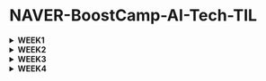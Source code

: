 # NAVER-BoostCamp-AI-Tech-TIL
<details>
<summary><b>WEEK1</b></summary>
<details>

<summary>Day1 Review</summary>


<span style="font-size:150%">**완료한 사항**</span>  


    🙂Github에 NAVER-BOOSTCAMP-AI-TECH 관련 TIL DAY 1 업로드  

    🙂python 기초 문법 30% 학습  

    🙂(피어세션) 데이터 전처리 100문제 중 chapter1 완료  

        
#      
  
  
<span style="font-size:150%">**완료하지 못한 사항**</span>  

    🙃python 기초 문법 끝내기    

#  

<span style="font-size:150%">**새롭게 알게된 내용**</span>  

**1.**
기존에 할당된 변수 a에 대해서 아래와 같은 작업을 실행하는 경우
```python
a = [1,2,3]
b = a
```
b와 a는 같은 주소값을 가리키게 되어 a의 값을 수정 시 b의 값도 변하는 효과가 있다.


따라서 b에 단순히 a의 값을 copy 하고 싶으면
```python
b = a[:]
```
위에 해당하는 작업을 수행해야 한다.

***

**2.**
2차원 배열에서는 

     b=a[:]
와 같은 작업이 불가능하다.


따라서 
   
    import copy
        
내부의 deepcopy라는 함수를 이용하여 

    b = copy.deepcopy(a)

와 같은 작업을 수행해야 한다.
***    

#  

<span style="font-size:150%">**내일 목표**</span>  

    💪Numpy학습 진행  


#  

<span style="font-size:150%">🚩**DAY 1 소감**</span>

- 피어세션에서 팀원들과 같이 데이터 전처리 공부를 하기로 결정했다! 공부하기 좋은 내용을 팀원 한 분이 제시해주셔서 도움이 많이 될 것 같다.
- python 이나 컴퓨터의 기초가 되는 내용들을 학습했는데, 잘 안 다고 생각한 내용들이 생각보다 모르는 부분이 많아서 더욱 꼼꼼하게 공부해야겠다는 생각이 들었다. 
</details>

<details>

<summary>Day2 Review</summary>


<span style="font-size:150%">**완료한 사항**</span>  


    🙂python module & project와 관련된 내용까지 학습 완료  

        
#      
  
  
<span style="font-size:150%">**완료하지 못한 사항**</span>  


    🙃데이터 전처리 chapter 2


#  

<span style="font-size:150%">**새롭게 알게된 내용**</span>  

## 1. 모듈과 패키지를 만들었을 때 내부 함수가 잘 구현되었는지 확인하기
함수 패키지를 example.py 파일로 작성한 뒤 해당 파일에
```python
if __name__ == '__main__':
    print(...result...)
    print(...result...)
    print(...result...)
```
과 같이 작성하게 된다면, 파이썬 파일을 아래와 같이 터미널에서 실행했을 때

```python
import example
```
>> 아무것도 출력되지 않음

아무것도 출력되지 않는다.

하지만, 아래와 같이
```python
def d1():
    ...

def d2():
    ...
...
#if __name__ == '__main__':
print(...result...)
print(...result...)
print(...result...)
```
코드를 작성하고 
```python
import example
```
example.py를 import 하게 된다면
>> ...result...  
>> ...result...  
>> ...result...

와 같이 실행된다.

**만약 if __ name __ == '__ main __': 내부에 출력 예시값을 확인하고 싶다면, 터미널에서 아래와 같이 입력하시라**
```python
python example.py
```
>> ...result...  
>> ...result...  
>> ...result...

다음과 같이 if __ name __ == '__ main __': 안의 예시 코드들이 실행된다.

## 2. Call by object reference
파이썬의 함수에 인자를 넘길 때 ***객체의 주소***가 함수로 전달되는 방식으로 실행된다.

### (1) 객체의 주소가 함수로 전달되지 않는 경우 
```python
def swap(a,b):
    tmp = a
    a = b
    b = a
```
라는 함수를 아래와 같이 실행하게 된다면
```python
arr = [1,2,3,4,5]
swap(arr[0],arr[1])
print(arr)
```
>>[1 ,2 ,3 ,4 ,5]  

와 같이 출력됨을 알 수 있다.

### (2) 객체의 주소가 함수로 전달되는 경우
#### (2) - 1
```python
def swap_offset(location_1,location_2):
    tmp = arr[location_1]
    arr[location_2] = arr[location_1]
    arr[location_1] = tmp
```
라는 함수를 아래와 같이 실행하게 된다면
```python
arr = [1,2,3,4,5]
swap_offset(0,1)
print(arr)
```
>> [2 ,1 ,3 ,4 ,5]  

와 같이 arr의 주소값이 함수에 전달되어 arr의 값이 변화됨을 알 수 있다.

#### (2) - 2
```python
def swap_standard(list_name,location_1,location_2):
    tmp = list_name[location_1]
    list_name[location_2] = list_name[location_1]
    list_name[location_1] = tmp
```
라는 함수를 아래와 같이 실행하게 된다면
```python
arr = [1,2,3,4,5]
swap_standard(arr,0,1)
print(arr)
```
>> [2 ,1 ,3 ,4 ,5]

와 같이 arr의 주소값이 함수에 전달되어 arr의 값이 변화됨을 알 수 있다.

<U> 따라서 코드를 작성할 때 
1. 함수 내부에서는 외부와 같은 객체명을 사용해서는 안되며
2. 함수에 객체를 전달 받았을 때는 함수에서 해당 객체를 복사하여 사용한다.
</U>

&nbsp;

## 3. function type hint
아래와 같이 함수를 정의할 때
```python
def example(num1:str, num2:int) -> str:
    """_summary_

    Args:
        num1 (str): _description_
        num2 (int): _description_

    Returns:
        str: _description_
    """    
    ...

```
와 같이 def 함수명(파라미터 : 자료형) -> return type(return 값이 없을 때는 None으로 입력)의 형태로 함수에 입력하는 파라미터를 미리 지정해주는 것을 ***function type hint*** 라고 한다.

function type hint의 장점은  
1. 사용자에게 함수의 인터페이스를 명확히 알려줄 수 있다.  
2. 함수를 문서화 할 때 파라미터에 대한 정보를 명확히 알 수 있다.
3. 시스템의 안정성을 확보할 수 있다.
***

<span style="font-size:150%">**내일 목표**</span>  

    💪오늘 완료하지 못한 학습 정리  


#  

<span style="font-size:150%">🚩**DAY 2 소감**</span>

- 코어타임 내에 학습리뷰도 완료할 수 있도록 노력하자
- 피어세션 때 내가 겪은 에러에 대해서도 공유할 수 있도록 내용에 대해서 정리하자


</details>

<details>

<summary>Day3 Review</summary>
<span style="font-size:150%">**완료한 사항**</span>  


    🙂pythonic_code 학습 내용정리 완료

    🙂Matrix와 관련된 내용까지 학습 완료   

        
#      
  
  
<span style="font-size:150%">**완료하지 못한 사항**</span>  

    🙃python_datastructure ~ matrix까지 학습정리
    

#  


<span style="font-size:150%">**자세히 짚고 넘어갈 학습 내용**</span> 
# split & join

## split
### 개요
- string type의 데이터에 대해 특정값을 기준으로 구분지어 리스트에 저장할 때 사용
### 구현  
- <code class="language-plaintext highlighter-rouge">.split()</code>을 이용
- **unpacking도 가능** 
### 예시
```python
#공백 기준으로 나누기
ex_1 = "a b c d e f g h"
ex_1.split()  #['a','b','c','d','e','f','g','h']

#"k"를 기준으로 나누기
ex_2 = "akbkckdkekfkgkh"
ex_2.split('k')  #['a','b','c,'d','e','f','g','h']

#unpacking
ex_3 = "i like an apple"
a,b,c,d = ex_3.split() # a = 'i', b = 'like', c = 'an', d = 'apple' 
```

## join
### 개요  
- string type으로 구성된 리스트를 특정값을 중간에 합하여 하나의 문자열로 재구성 할 때 사용
### 구현 
-  <code class="language-plaintext highlighter-rouge">'특정값'.split(리스트명)</code>을 이용
### 예시
```python
# 단순 연결
ex_1 = ['i', 'like', 'an', 'apple']
result = ''.join(ex_1) #result = ilikeanapple

# k를 리스트 요소 사이에 추가하여 연결
ex_1 = ['i', 'like', 'an', 'apple']
result = 'k'.join(ex_1) #result = iklikekankapple

# 공백으로 연결
ex_1 = ['i', 'like', 'an', 'apple']
result = ' '.join(ex_1) #result = i like an apple
```
# list handling
### 개요  
- 리스트에 대한 다양한 handling 기법들을 다룬다.
- 세상에는 다양한 사람들이 작성한 코드가 존재하기에, 다양한 사용법에 대해 알 필요가 있다. 
### 예시
```python
# 1-1. for문 1개
# 어떤 교수님이 모기업 재직 중 해당 코드 작성법을 몰라 상사에게 깨졌다는 이야기가 있다.
a = [i for i in range(10)] # a = [0,1,2,3,4,5,6,7,8,9]


# 1-2. for문 1개 + 조건문
a = [i for i in range(10) if i>5] # a = [6,7,8,9]


# 2-1. for문 2개
a = "dog"
b = "cat"
result = [i+j for i in a for j in b] # ['dc', 'da', 'dt', 'oc', 'oa', 'ot', 'gc', 'ga', 'gt']


# 2-2. for문 2개 + 조건문
a = "dog"
b = "cat"
result = [i+j for i in a for j in b if a!='dog'] # result = [] , a가 'dog'가 아닌 경우에만 실행


# 2-3. 리스트 [] 안에 조건문이 if 면 for문 뒤에 작성해도 되지만, if else 구문으로 구성하려면 {(1)for문 앞에 작성 (2) 리스트에 입력할 변수를 조건문 앞뒤로 입력 }해야하는 것에 주의
a = "dog"
b = "cat"
result = [i+j if a!='dog' else i+j for i in a for j in b] # ['dc', 'da', 'dt', 'oc', 'oa', 'ot', 'gc', 'ga', 'gt']


# 3. 2 dimenstional array일 경우도 가능
a = "dog"
b = "cat"
#j에 대한 for문이 바깥에 존재하므로 바깥 for문으로 이해
# a 변수에 저장된 내용은 0번째 요소만 계속 반영되는 특징
result = [[i+j for i in a]for j in b] #[['dc', 'oc', 'gc'], ['da', 'oa', 'ga'], ['dt', 'ot', 'gt']]
```

# enumerate & zip
## enumerate
### 개요  
- 리스트 요소에 대해 차례대로 인덱스를 부여해주는 함수
- 문자열도 <code class="language-plaintext highlighter-rouge">.split()</code>을 이용하여 리스트로 변형해서 사용할 수 있다.
### 구현  
- <code class="language-plaintext highlighter-rouge">enumerate(리스트명)</code>
### 예시
```python
# 리스트일 경우
ex = ['a','b','c','d']
for i,j in enumerate(ex):
    print(i,j) # 0 'a';1 'b';3 'c';4 'd'

# 문자열일 경우
ex = "a b c d"
ex_dic = {i:j for i,j in enumerate(ex.split())} # {0: 'a', 1: 'b', 2: 'c', 3: 'd'}
```

## zip
### 개요  
- 리스트나 튜플 같은 시퀀스 데이터의 같은 오프셋에 있는 데이터를 함께 추출
### 구현  
- <code class="language-plaintext highlighter-rouge">zip(list1 , list2, ...)</code>
### 예시
```python
#ex1
a = ['d','o','g']
b = ['c','a','t']

for i in zip(a,b):
    print(i) # ('d', 'c');('o', 'a');('g', 't'), 튜플 형태로 묶어서 i에 저장

#ex2
a = ['d','o','g']
b = ['c','a','t']
result = [i+j for i,j in zip(a,b)] #['dc', 'oa', 'gt']
```


# lambda & map
## lambda
### 개요  
- 간단한 수식을 함수로 나타낼 용도로 사용
### 구현  
 - <code class="language-plaintext highlighter-rouge">lambda 입력인자1,입력인자2, ... : 계산식</code>

### 예시
```python
#ex1
function = lambda a,b : a*b
print(function(3,4)) #12

#ex2
print((lambda a,b : a*b)(3,4)) #12
```
## map
### 개요  
- 다중의 시퀀스 데이터에 대해 함수를 일괄적으로 적용할 수 있다
### 구현  
 - <code class="language-plaintext highlighter-rouge">map(함수명,시퀀스 데이터1, 시퀀스 데이터2, ...)</code>

### 예시
```python
function = lambda a : a**2
print(list(map(function,[1,2,3,4]))) #[1, 4, 9, 16]
```
# iterator & generator
## iterator
### 개요  
- 시퀀스 데이터에서 자료를 순서대로 탐색할 때 쓰인다.
### 예시
```python
#1. 일반적으로 사용되는 경우
ex = ['cat','dog','pig']
for animal in ex:
    print(animal) # 'cat';'dog';'pig'

#2. 1번에서 구동될 때 파이썬 내부
#iter()함수를 이용하여 iterator를 할당하고 포인터처럼 next()함수를 이용하여 다음 요소의 주소값으로 iterator 이동
ex = ['cat','dog','pig']
iter_obj = iter(ex)
print(next(iter_obj))
print(next(iter_obj))
print(next(iter_obj))
```

## generator
### 개요  
- 메모리에 효율적인 코딩을 할 수 있다.
- 따라서 대용량 데이터 처리에 많이 쓰인다.
- 파일 데이터를 처리할 때도 많이 쓰인다.
### 예시
```python
from sys import getsizeof
#iterator
ex_iter = [i for i in range(1000)]
#generator
ex_gener = (i for i in range(1000))
ex_gener = list(ex_gener)

print(getsizeof(ex_iter)) #9016
print(getsizeof(ex_gener)) #8536
# generator가 iterator에 비해 메모리 할당량이 적다.
```

# asterisk
### 개요  
- 함수 파라미터의 개수가 정해지지 않았을 경우 사용
- asterisk는 *을 의미(사전적 의미로 정말 별표를 의미한다.)
- 곱셈이나 제곱, 가변인자에 사용한다.
- **현재 다룰 내용은 가변인자의 경우이다**

### 예시
```python
# 가변인자
def ex(*arg):
    return sum(arg)
print(ex(1,2,3,4,5)) #15
print(ex(1,2,3,4,5,6,7,8,9,10)) #55

# 키워드 가변인자
# 정해지지 않은 개수의 키워드 인자를 받을 수 있다. 
def ex(**arg):
    return arg
print(ex(a = 1,b =2, c =3)) #{'a': 1, 'b': 2, 'c': 3}
```


### unpacking container
- tuple이나 dictionary 앞에 asterisk를 붙여서 함수로 넘겨주게 되면 unpacking이 일어난다.
```python
# 가변인자
lst = ([1,2],[3,4],[5])
print(*lst) # [1,2] [3,4] [5]

# 키워드 가변인자
# 주의사항 : dic의 키 값과 함수의 파라미터 변수명이 같아야 적용되는 것 같다.
def ex(a,b,c):
    print(a,b,c)
dic = {'a': 1, 'b': 2, 'c': 3}
ex(dic) # 1 2 3

```
#
<span style="font-size:150%">**내일 목표**</span>  

    💪오늘 완료하지 못한 학습 정리  

    💪과제와 퀴즈 완료하기

#  

<span style="font-size:150%">🚩**DAY 3 소감**</span>

- 피어세션에서 다양한 사람들을 만나볼 수 있어서 재미있는 시간이었다.
- 다른 분들에 비해 진도가 느린 것 같아 빠름과 꼼꼼함이 공존할 수 있는 학습 방법을 찾아야 할 것 같다.

</details>


<details>

<summary>Day4 Review</summary>

<span style="font-size:150%">**완료한 사항**</span>  


    🙂베이즈 통계학까지 학습 완료  

        
#      
  
  
<span style="font-size:150%">**완료하지 못한 사항**</span>  

    🙃AI Math 관련 수강한 강의 퀴즈 & 과제



#  
<span style="font-size:150%">**자세히 짚고 넘어갈 학습 내용**</span>   

### 경사하강법
- 스칼라의 경우 경사하강 학습 종료 조건으로 gradient의 값에 **절댓값**을 취해준 후 비교한다.  
<U>하지만 벡터일 경우 **norm**을 취해준 후 비교한다</U>

- 위의 이유는 절댓값의 개념에 대해 생각해보면 이해가 가능한데, 절댓값은 스칼라 값의 원점으로부터의 거리 , norm1은 벡터에 대한 원점으로부터의 거리이기 때문에 스칼라와 벡터간의 gradient의 종료조건에 대한 설정의 차이가 존재한다.

### 확률적 경사하강법
- convex(볼록)한 모형일 때는 GD이용
- Non-convex(볼록하지 않은) 모형일 때는 SGD 이용
- <U>SGD를 이용할 때는 미니배치 사이즈에 대한 고려도 필수적이다.</U>

### softmax vs one-hot
- softmax는 주로 학습에 이용되는 함수  
- one-hot은 주로 추론에 이용되는 함수
    - 주어진 값중에 가장 큰 성분만 찾아서 확인하기 때문에 추론 시 효율성을 높인다.

### 확률론
- 데이터의 원래 분포 D에 대해서 사전에 알 수는 없다.
- 따라서 D가 원래 이산형이었다 하더라도 연속형으로 모델링 할 수 있는 것이다.
- 모델링의 시작은 주어진 데이터를 보고 **추론**하는 것이다.

### 몬테카를로 샘플링
- 주어진 데이터에 대한 기댓값을 알고 있을 때 이산인지 연속인지 모른다? -> 몬테카를로 샘플링 쓰세요~




#
<span style="font-size:150%">**내일 목표**</span>  

    💪오늘 완료하지 못한 학습 정리  

    💪퀴즈 완료하기

#  

<span style="font-size:150%">🚩**DAY 4 소감**</span>

- 피어세션에서 벡터와 GD에 대해 학습한 부분을 공유해주신 캠퍼분이 계신데 상당히 자세히 다뤄주셔서 스스로 학습한 내용이 다시 정리되는 느낌을 받았다. 
- 수식이 전부 이해는 가지 않았지만, 왜 이런 모델을 사용하고 특정 상황에서 어떤 방법론들이 있는지에 대해 학습할 수 있는 시간이었다.



</details>

<details>

<summary>Day5 Review</summary>
<span style="font-size:150%">**완료한 사항**</span>  


    🙂  

        
#      
  
  
<span style="font-size:150%">**완료하지 못한 사항**</span>  

    🙃



#  
<span style="font-size:150%">**자세히 짚고 넘어갈 학습 내용**</span>   




#
<span style="font-size:150%">**주말 목표**</span>  

    💪WEEK1 심화과제 풀어보기 

#  

<span style="font-size:150%">🚩**DAY 5 소감**</span>


</details>

<details>

<summary>WEEK1 Review</summary>


<span style="font-size:150%">**피어세션 정리**</span>    
- 첫 주차였던 만큼 팀원분들에 대해 많이 알진 못했지만, 다들 열정이 가득하신 분들이라 학습에 대한 동기부여를 많이 받을 수 있었다.  
- 학습한 내용을 서로 공유하며 내가 정확하게 짚고 넘어가야 할 부분을 알 수 있었다. 혼자 공부하며 모르는 부분과 새로 알게된 부분을 적극적으로 공유하려고 노력해야겠다는 느낌을 받았다.

<span style="font-size:150%">**학습회고**</span>  
- python 기초부분에서 생각보다 부족한 부분이 많다고 느꼈다. 때문에 이 부분을 자세히 공부한다고 학습 진도가 밀렸던 1주차였는데, 2주차에는 전반적인 내용을 숙지 후 모르는 내용을 심도 있게 공부하는 방향으로 학습 계획을 세우는 것이 필요할 것 같다.
- AI에서 전반적으로 수학적인 개념이 어떻게 쓰이는지 정도만 알고 넘어갔다. 경사하강법과 베이즈 통계학까지는 자세한 수식을 이해완료 했지만, CNN과 RNN은 개인적으로 추가학습이 필요함을 느꼈다.
- LSTM과 GRU에 대한 선행학습으로 CNN과 RNN에 대한 추가학습이 필요할 것 같다.
</details>

</details>

<details>
<summary><b>WEEK2</b></summary>

<details>

<summary>Day6 Review</summary>

<span style="font-size:150%">**완료한 사항**</span>  


    🙂  chapter 1 수강완료

        
#      
  
  
<span style="font-size:150%">**완료하지 못한 사항**</span>  

    🙃  기본 과제 1
    🙃  자세히 짚고 넘어갈 학습 내용 정리



#  
<span style="font-size:150%">**자세히 짚고 넘어갈 학습 내용**</span>   

### view vs reshape
    view
    - tensor가 메모리에 연속적으로 존재할 때 사용 가능
    - tensor의 메모리가 연속적으로 존재하지 않을 때는 copy하지 않고 실행이 불가능하다.
    - copy하지 않기 때문에 빠르다.

    reshape
    - tensor가 메모리에 연속적으로 존재하지 않아도 사용 가능
    - tensor의 메모리가 연속적으로 존재하지 않을 때는 tensor를 copy하여 차원을 변경하고 메모리에 저장한다.
    - copy할 경우 느리다.


### squeeze
 - 설정값이 없을 때는 차원이 1인 차원을 없앤다.
 - 제거할 차원을 설정해주면 해당차원을 제거한다. 

 ```python
 a = torch.rand(3,1,5)
 a = a.squeeze() # [3,1,5] -> [3,5]

 b = torch.rand(4,5,5,4)
 b = b.squeeze(dim = 2) # [4,5,5,6] -> [4,5,4]
 ```
### unsqueeze
 - squeeze와는 반대의 개녕으로 차원이 1인 차원을 만들어준다.
 - 추가할 차원의 위치를 반드시 설정해주어야 한다.

 ```python
a = torch.rand(3,1,5)
a = a.unsqueeze(dim = 1) # [3,1,5] -> [3,1,1,5]
 ```
### fill_
- 주어진 tensor를 지정한 값으로 채우는 메소드

```python
a = torch.rand(2,3).fill_(3)
a # [[3,3,3],[3,3,3]]
```

### mm vs matmul
    mm
    - 2D 행렬곱셈 연산에서 쓰인다.
    - 벡터연산은 지원하지 않는다.
    - broadcasting을 지원하지 않는다. -> debug 에서 유리함

    matmul
    - mm 보다 포괄적인 형태의 행렬 곱셈 연산에서 쓰인다.
    - broadcasting을 지원한다. -> debug에서 불리함
    
### __get_item__
 - 인스턴스를 리스트나 딕셔너리로 취급이 가능하게 만드는 함수
 - 따라서 for loop이나 in과 같은 연산도 가능하다
 - 해당 파일에서는 parse_config.py파일에 구현되어 있으며, 따라서 config 인스턴스에 딕셔너리와 같이 접근이 가능하다.

#
<span style="font-size:150%">**내일 목표**</span>  

    💪기본과제 1 마무리하기

#  

<span style="font-size:150%">🚩**DAY 6 소감**</span>  
- 과제가 생각보다 오래걸려서 당황스러웠음
- 학습정리를 매일 + 과제는 추가적인 사항으로 다뤄야겠다는 생각
- 생각보다 기초가 많이 부족함을 느꼈다.

</details>


<details>

<summary>Day7 Review</summary>
<span style="font-size:150%">**완료한 사항**</span>  


    🙂  chapter 2까지 완강

        
#      
  
  
<span style="font-size:150%">**완료하지 못한 사항**</span>  

    🙃 Day7 review
    🙃 기본과제1 hook & apply



#  
<span style="font-size:150%">**자세히 짚고 넘어갈 학습 내용**</span>   

### nn.module
 - 딥러닝을 구성하는 Layer의 base class

### nn.parameter
 - nn.module 내에서 attribute가 될때 require_grad = True로 지정
 - nn.parameter의 텐서 내용을 Tensor로 선언해도 값은 같게 나옴
 - Tensor로 선언했을 때와 차이는 module 인스턴스를 호출한뒤 parameters()로 iteration 했을 때 값이 보이지 않는것
 - Tensor로 선언 시 값이 보이지 않는 이유는 AutoGrad의 대상이 아니기 때문

### Backward
- Foward(y_hat)와 실제 값 간의 차이에 대한 미분 수행

#
#
### class Dataset 
 - Dataset은 각 함수에 따라 데이터를 어떻게 가져올 것인가를 지정해주는 class
 - 모든 데이터는 생성 시점에 처리하는 것이 아니라 학습에 필요한 시점에 transform이라는 함수를 통해 처리
 - 최근에는 HuggingFace 등 표준화된 라이브러리 사용


### class DataLoader
 - Data의 Batch를 생성(여러개의 데이터를 한번에 묶어서 전달)
 - GPU에 Feed하기 전 DataLoader를 통해 데이터를 변환하여 전달
 - 파라미터인 collate_fn의 경우 variable length(가변 길이) 데이터의 가변 인자 부분에 대한 padding을 적용하고 싶을 경우 사용된다.



#
<span style="font-size:150%">**내일 목표**</span>  

    💪chapter 3 강의 완료
    💪기본 과제 2 완료

#  

<span style="font-size:150%">🚩**DAY 7 소감**</span>
 - oop에 대한 부분이 확실히 부족한 것 같아서 oop 기초에 대한 부분을 실제 코딩을 통해서 더 탐구해볼 필요가 있어보인다.
 - 기본 과제 1을 진행하며 PyTorch 공식 문서들을 서칭해봤는데 익숙하지 않아서 애를 먹었다. 하지만 문서들을 읽어보면 쉽게 해결되는 문제가 몇 있었는데, 확실히 PyTorch 공식 문서를 잘 읽어보는 습관을 가져야겠다.

</details>

<details>

<summary>Day8 Review</summary>
<span style="font-size:150%">**완료한 사항**</span>  


    🙂 기본 과제 1
    🙂 chapter3 강의 수강 완료 

        
#      
  
  
<span style="font-size:150%">**완료하지 못한 사항**</span>  

    🙃 기본 과제 2



#  
<span style="font-size:150%">**자세히 짚고 넘어갈 학습 내용**</span>   

### Model Saving
#### model.save()으로 model saving이 가능하다.
- 학습 결과를 저장하기 위한 함수이다.
- 2가지 방법으로 저장이 가능하다.
    - 모델의 형태
    - 파라미터
- Early Stopping을 위해 학습 중간 과정의 결과를 저장한다.
- orderded dict 형태로 저장된다.
#### state_dict()
 - 모델 파라미터를 표시해주는 함수
 - 이 함수를 model.state_dict() 형식으로 모델에 적용한 후 torch.save()에 인자로 넣어주게 되면 파라미터 상태를 확인가능하다.
 - 'pt'라는 확장자를 사용하여 파일을 저장한다.

#### load_state_dict()
- 저장된 파라미터를 불러오고 싶을 때 이용하는 함수

### check point     
- 학습의 중간 결과를 저장하여 최선의 결과를 선택
- Early Stopping을 사용할 때 유용함
- epoch, loss, metric을 함께 저장

### pretrained model
- 다른 데이터셋으로 만든 모델을 현재 데이터에 적용
- pretrained model 활용 시 모델의 일부를 frozen 시킴
    - frozen이란, 특정 Layer에 해당하는 기본 파라미터 값들을 유지한 채로 뒷부분만 파라미터를 업데이트 해주는 기법

### Monitoring tools
- WandB(Weight and Bias)
- PyTorch TensorBoard


#
<span style="font-size:150%">**내일 목표**</span>  

    💪 chapter 4 완강하기

#  

<span style="font-size:150%">🚩**DAY 8 소감**</span>
- 강의 내용 정리를 조금 더 세밀하게 해야할 필요성이 있음
- 추후에 해당 부분 다시 강의를 들으며 부족한 부분을 보강할 필요가 있다.
</details>

<details>

<summary>Day9 Review</summary>
<span style="font-size:150%">**완료한 사항**</span>  


    🙂 chapter4 강의 수강 완료 

        
#      
  
  
<span style="font-size:150%">**완료하지 못한 사항**</span>  

    🙃 기본 과제 2
    🙃 Day 8, Day 9 내용정리


#  
<span style="font-size:150%">**자세히 짚고 넘어갈 학습 내용**</span>   

### Model Parallel
- 모델을 병렬처리하여 나누는 것

### Data Parallel
- 데이터를 나눠서 GPU에 할당 후 결과의 평균을 구함
- Minibatch와 유사하며 간단히 얘기하면 minibatch를 한번에 여러 GPU에서 수행한다고 할 수 있다.
    - 문제점
        - 하나의 GPU에 연산이 몰려서 처리되는 경우가 있다.
        - 이러한 현상 때문에 Batch 사이즈가 감소하고 GIL(Grobal Interpreter Lock)의 문제로 이어진다.

### Distributed Data Parallel
- 각 CPU마다 process를 생성 후 개별 GPU에 할당
- CPU를 각 GPU마다 할당해줘서 코디네이트 할 GPU가 필요없어짐 -> GPU 병목현상이 덜 발생

### Hyperparameter Tuning
- grid와 random 방법이 있으며 최근에는 베이지안 기법인 BOHB가 주로 쓰임
- Ray와 같은 ML/DL의 병렬 처리를 위해 개발된 모듈이 있고 멀티노드 멀티프로세싱을 지원한다.


#
<span style="font-size:150%">**내일 목표**</span>  

    💪 Day 8, Day 9 내용정리
#  

<span style="font-size:150%">🚩**DAY 9 소감**</span>
- 손으로 필기해서 다시 옮겨적는 방식 말고 강의를 들으면서 바로 타이핑을 쳐서 기록하자. 시간 단축.

</details>

<details>
<summary>Day10 Review</summary>
<span style="font-size:150%">**완료한 사항**</span>  


    🙂 Day 8, Day 9 내용정리
        
#      
  
  
<span style="font-size:150%">**완료하지 못한 사항**</span>  

    🙃 심화 과제


#  
<span style="font-size:150%">**자세히 짚고 넘어갈 학습 내용**</span>   



#
<span style="font-size:150%">**내일 목표**</span>  

    💪 Week2 내용 보충 및 review
#  

<span style="font-size:150%">🚩**DAY 10 소감**</span>


</details>

<details>

<summary>WEEK2 Review</summary>


<span style="font-size:150%">**피어세션 정리**</span>    
- 과제나 학습 내용에 관련해서 가볍게 이야기하고 정리하는 시간을 주로 가졌던 것 같다. 과제를 해결하기 위해 구글링을 하면서 이게 맞나? 싶은 상황을 팀원들과 공유했는데, 몰랐던 부분이 더욱 명확해진 것도 있었고 나만 모르는 것이 아니라는 자괴감도 덜 들게 되어서 동료들과 얘기하며 내가 가진 불안감들을 해소할 수 있는 시간이었다.
- 지난 주에 계획했던 데이터 전처리 문제 풀기는 제대로 진행되지 않았지만, 정해진 커리큘럼을 잘 해결하도록 팀원들과 학습내용과 과제 진행상황에 대해 가볍게 공유하는 방식으로 운영이 되어도 괜찮겠다는 느낌을 받았다.

<span style="font-size:150%">**학습회고**</span>  
- nn.module을 학습하며 어려움을 겪었는데 내가 생각한 어려움을 겪은 이유는 OOP에 대한 개념이라고 생각한다. 또한 이 부분은 단기간에 받아드리기 어렵다고 개인적으로 생각해서 꾸준히 OOP에 남아 있는 빈칸들을 채워넣어가는 것이 필요하다는 생각이 들었다.
</details>


</details>



<details>

<summary><b>WEEK3</b></summary>

<details>  
<summary>Day11 Review</summary>  
  
<span style="font-size:150%">**완료한 사항**</span>  


    🙂 MLP 내용정리
        
#      
  
  
<span style="font-size:150%">**완료하지 못한 사항**</span>  

    🙃 optimization 내용정리


#  
<span style="font-size:150%">**자세히 짚고 넘어갈 학습 내용**</span>   

[Multi-Layer Perceptron](./DL/Multi_Layer_Perceptron)

###


#
<span style="font-size:150%">**내일 목표**</span>  

    💪 CNN, RNN 정리
    💪 기본과제 1,2,3 완료
#  

<span style="font-size:150%">🚩**DAY 11 소감**</span>


</details>

<details>
<summary>Day12 Review</summary>

<span style="font-size:150%">**완료한 사항**</span>  


    🙂 CNN, RNN 내용 정리
    🙂 과제 4
    🙂 optimization 내용정리
        
#      
  
  
<span style="font-size:150%">**완료하지 못한 사항**</span>  

    🙃 과제 5


#  
<span style="font-size:150%">**자세히 짚고 넘어갈 학습 내용**</span>   

- [Optimization](./DL/Optimization.md)
- [CNN](./DL/CNN.md)  
- [RNN](./DL/RNN.md)


###


#
<span style="font-size:150%">**내일 목표**</span>  

    💪 transformer 내용 정리
#  

<span style="font-size:150%">🚩**DAY 12 소감**</span>


</details>

<details>
<summary>Day13 Review</summary>

<span style="font-size:150%">**완료한 사항**</span>  


    🙂 transformer
    🙂 generative model
    🙂 과제 5
        
#      
  
  
<span style="font-size:150%">**완료하지 못한 사항**</span>  

    🙃 RNN 내용 정리 보강(LSTM, GRU)
    🙃 transformer 내용 정리
    🙃 generative model 내용 정리

#  
<span style="font-size:150%">**자세히 짚고 넘어갈 학습 내용**</span>   




###


#
<span style="font-size:150%">**내일 목표**</span>  

    💪 심화과제 도전
    💪 transformer 내용 정리
    💪 RNN 내용 정리 보강(LSTM, GRU)
    💪 generative model 내용 정리
#  

<span style="font-size:150%">🚩**DAY 13 소감**</span>


</details>

<details>
<summary>Day14 Review</summary>

<span style="font-size:150%">**완료한 사항**</span>  


    🙂 transformer 내용 정리
    🙂 심화과제
    🙂 RNN 내용 정리 보강(LSTM, GRU)
        
#      
  
  
<span style="font-size:150%">**완료하지 못한 사항**</span>  

    🙃 generative model 내용 정리

#  
<span style="font-size:150%">**자세히 짚고 넘어갈 학습 내용**</span>   

- [Transformer](./DL/Transformer.md)

###


#
<span style="font-size:150%">**내일 목표**</span>  

    💪 generative model 내용 정리(GAN,VAE,AAE,Auto regressive model)
#  

<span style="font-size:150%">🚩**DAY 14 소감**</span>


</details>

<details>
<summary>Day15 Review</summary>

<span style="font-size:150%">**완료한 사항**</span>  



        
#      
  
  
<span style="font-size:150%">**완료하지 못한 사항**</span>  


#  
<span style="font-size:150%">**자세히 짚고 넘어갈 학습 내용**</span>   



###


#
<span style="font-size:150%">**내일 목표**</span>  

#  

<span style="font-size:150%">🚩**DAY 15 소감**</span>


</details>


<details>

<summary>WEEK3 Review</summary>


<span style="font-size:150%">**피어세션 정리**</span>    
- 이번 주차에는 과제 리뷰와 수업 내용 리뷰를 진행했다. 과제를 진행하며 모르고 넘어갔던 부분이나 애매하게 알던 부분을 보충하는 시간을 가질 수 있었다. 특히 transformer에 대해서 팀원들한테 설명할 때 분명 완벽하게 이해했다고 생각했지만, 전날 공부했던 내용임에도 불구하고 팀원들이 이해할 수 있도록 설명하지는 못했던 것 같다. 공부한 것을 바로 정리하는 습관과 빠르게 정리해놓는 방법을 익혀야할 필요를 느꼈다.

<span style="font-size:150%">**학습회고**</span>  
- 운이 좋게도 이번 주 강의와 관련된 내용의 책을 한 권 가지고 있어서 지난 주말에 미리 내용을 가볍게 훑어봤다. 확실히 강의를 들을 때 내용 이해가 빨라서 지난 주 보다 수월하게 학습할 수 있었다. 여기서 느낀 점은 같은 내용을 계속해서 다시 봤을 때 받아들이는 시야가 넓어진다는 것이다. 모르는 내용을 계속 붙잡기 보다 모르더라도 일단 넘어가고 다시 돌아와서 반복 학습했을 때 효율이 더 늘어나는 것을 알 수 있었다.
- 학습 내용 정리를 할 때 chatgpt를 활용하면 효율이 늘어나는 것을 알 수 있었다. 타자가 느린편이기도 하고 배운 내용에 대해서 구조화가 잘 안됐을 때 chatgpt를 활용하면 스스로의 효율을 높일 수 있는 것 같다. 마스터 클래스에서 chatgpt라는 키워드는 꼭 한번씩 나오는 것 같고 이를 활용하는 능력이 중요시 되는 만큼 학습 능률을 키우기 위해서 chatgpt를 잘 활용하는 능력을 키워야 할 것 같다.  
</details>

</details>

<details>
<summary><b>WEEK4</b></summary>

<details>
<summary>Day16 Review</summary>

<span style="font-size:150%">**완료한 사항**</span>  

    🙂 강의 4강까지 내용 정리
    🙂 과제1 절반 완성
        
#      
  
  
<span style="font-size:150%">**완료하지 못한 사항**</span>  


#  
<span style="font-size:150%">**자세히 짚고 넘어갈 학습 내용**</span>   

[RecSys Concept](./RecSys/RecSys_Concept.md)  
[Collaborative Filtering](./RecSys/Collaborative_Filtering.md)

###


#
<span style="font-size:150%">**내일 목표**</span>  
    
    💪 과제1 끝내기
    💪 5 ~ 6강 듣고 내용 정리
    💪 RecSys Concept 이미지 자료 첨부 및 복습
    💪 Collaborative Filtering 이미지 자료 첨부 및 복습
#  

<span style="font-size:150%">🚩**DAY 16 소감**</span>
- 내가 하고 있는 일 자체를 사랑하면 그 자체로 동기부여가 된다는 이야기를 들었는데 실제로 그런 것 같다. RecSys 트랙별 강의를 처음 듣게된 날이었는데 흥미로운 내용이었고 기존에 애매하게 알고 있던 부분을 매꿔주는 느낌이라 즐겁게 학습할 수 있었다.
- 여전히 시간관리는 어렵다.. 나는 여유롭지 않다는 생각을 계속 가지고 있어야겠다.

</details>

<details>
<summary>Day17 Review</summary>

<span style="font-size:150%">**완료한 사항**</span>  

    🙂 과제1 끝내기
    🙂 강의 5강 완료
        
#      
  
  
<span style="font-size:150%">**완료하지 못한 사항**</span>  

    🙃 강의 6강
    🙃 Item2Vec ANN 이론 정리와 논문 읽어보기

#  
<span style="font-size:150%">**자세히 짚고 넘어갈 학습 내용**</span>   

[Item2Vec](./RecSys/Item2Vec.md)

###


#
<span style="font-size:150%">**내일 목표**</span>  
    
    💪 강의 6강 완료하기
#  

<span style="font-size:150%">🚩**DAY 17 소감**</span>  

- 공부한 내용을 조금 더 구조화 할 필요가 있을 것 같다. 전체를 보고 세부화 시키는 과정이 필요한 것 같다.  

</details>

<details>
<summary>Day18 Review</summary>

<span style="font-size:150%">**완료한 사항**</span>  

    🙂 강의 6강
        
#      
  
  
<span style="font-size:150%">**완료하지 못한 사항**</span>  

    🙃 과제 2
    🙃 NCF, DNN, CDAE 논문 읽어보고 내용 정리

#  
<span style="font-size:150%">**자세히 짚고 넘어갈 학습 내용**</span>   

[DL_in_RecSys](./RecSys/DL_in_RecSys.md)

###


#
<span style="font-size:150%">**내일 목표**</span>  
    
    💪 과제 2 완료하기
#  

<span style="font-size:150%">🚩**DAY 18 소감**</span>


</details>

<details>
<summary>Day19 Review</summary>

<span style="font-size:150%">**완료한 사항**</span>  

        
#      
  
  
<span style="font-size:150%">**완료하지 못한 사항**</span>  


#  
<span style="font-size:150%">**자세히 짚고 넘어갈 학습 내용**</span>   



###


#
<span style="font-size:150%">**내일 목표**</span>  
    
    💪 
#  

<span style="font-size:150%">🚩**DAY 19 소감**</span>


</details>

<details>
<summary>Day20 Review</summary>

<span style="font-size:150%">**완료한 사항**</span>  

    🙂 
        
#      
  
  
<span style="font-size:150%">**완료하지 못한 사항**</span>  


#  
<span style="font-size:150%">**자세히 짚고 넘어갈 학습 내용**</span>   



###


#
<span style="font-size:150%">**내일 목표**</span>  
    
    💪 
#  

<span style="font-size:150%">🚩**DAY 20 소감**</span>

</details>

<details>

<summary>WEEK4 Review</summary>


<span style="font-size:150%">**피어세션 정리**</span>    
- 지난 주 내용을 복습하는 차원에서 한명씩 한 파트를 맡아서 설명하는 시간을 가졌다. 내용을 공부할 당시에는 다 이해하고 넘어갔던 내용들인데 설명을 하기에는 어려움이 있었다. 그레도 다행히 학습 정리를 해놓은 덕분에 많은 부분이 머릿속에 남아있어서 설명을 준비하는데 오랜시간이 걸리진 않았다. 다른 캠퍼들의 발표를 들으면서도 기존에 제대로 짚고 넘어가지 못한 부분에 대해서도 알게 되었고 다들 열심히 학습한 것이 보여서 더욱 동기부여가 됐던 시간이었다.

<span style="font-size:150%">**학습회고**</span>  
- 내용의 이해가 쉬웠던 반면에 구조화하기가 어려운 내용인 것 같다. 어떤 경우엔 어떤 모델을 쓰고 각 모델이 어떤 케이스에 쓰이는지 아직까지 정리가 제대로 안된 것 같다. 이론 하나하나에 치중하는 것도 필요하지만 전체적인 내용을 한번 그려보고 학습해야겠다. 
</details>

</details>